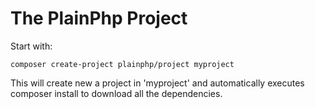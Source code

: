 # The PlainPhp Project

Start with:

```composer create-project plainphp/project myproject```

This will create new a project in 'myproject' and automatically executes composer install to download all the dependencies.